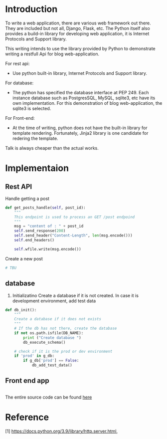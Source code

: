 # Introduction
To write a web application, there are various web framework out there. 
They are included but not all, Django, Flask, etc. The Python itself also 
provides a build-in library for developing web application, it is Internet
Protocols and Support library.

This writing intends to use the library provided by Python to demonstrate
writing a restfull Api for blog web-application.

For rest api:
+ Use python built-in library, Internet Protocols and Support library.

For database:
+ The python has specified the database interface at PEP 249. Each instance
database such as PostgresSQL, MySQL, sqlite3, etc have its own implementation.
For this demonstration of blog web-application, the sqlite3 is selected.

For Front-end:
+ At the time of writing, python does not have the built-in library for template rendering.
Fortunately, Jinja2 library is one candidate for redering the template.

Talk is always cheaper than the actual works.

# Implementaion
## Rest API
Handle getting a post
``` python
def get_posts_handle(self, post_id):
    """
    This endpoint is used to process an GET /post endpoind
    """
    msg = "content of : " + post_id
    self.send_response(200)
    self.send_header("Content-Length", len(msg.encode()))
    self.end_headers()

    self.wfile.write(msg.encode())
```

Create a new post
``` python
# TBU 

```


## database
1. Initializatino
Create a database if it is not created.
In case it is development environment, add test data
``` python
def db_init():
    """
    Create a database if it does not exists
    """
    # If the db has not there, create the database
    if not os.path.isfile(DB_NAME):
        print ("Create database ")
        db_execute_schema()

    # check if it is the prod or dev environment
    if 'prod' in g_db:
        if g_db['prod'] == False:
            db_add_test_data()
```

## Front end app
```python

```




The entire source code can be found [here](https://github.com/avble/py-demo-blog)

# Reference
[1] https://docs.python.org/3.9/library/http.server.html, 